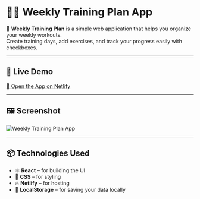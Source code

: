 
# 🏋️‍♀️ Weekly Training Plan App

🚀 **Weekly Training Plan** is a simple web application that helps you organize your weekly workouts.  
Create training days, add exercises, and track your progress easily with checkboxes.

---

## 🎯 Live Demo  
[🔗 Open the App on Netlify](https://gorgeous-chebakia-2eb0da.netlify.app)

---

## 🖼️ Screenshot  
![Weekly Training Plan App](https://github.com/user-attachments/assets/3a7c594f-1dcf-45d1-b965-54768449300b)


---

## 📦 Technologies Used  
- ⚛️ **React** – for building the UI  
- 🎨 **CSS** – for styling  
- 🔥 **Netlify** – for hosting  
- 💾 **LocalStorage** – for saving your data locally  
